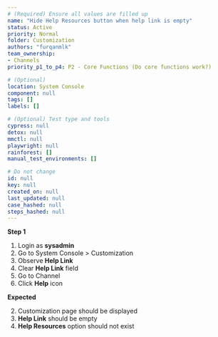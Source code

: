 ```yaml
---
# (Required) Ensure all values are filled up
name: "Hide Help Resources button when help link is empty"
status: Active
priority: Normal
folder: Customization
authors: "furqanmlk"
team_ownership: 
- Channels
priority_p1_to_p4: P2 - Core Functions (Do core functions work?)

# (Optional)
location: System Console
component: null
tags: []
labels: []

# (Optional) Test type and tools
cypress: null
detox: null
mmctl: null
playwright: null
rainforest: []
manual_test_environments: [] 

# Do not change
id: null
key: null
created_on: null
last_updated: null
case_hashed: null
steps_hashed: null
---
```


**Step 1**

1. Login as **sysadmin**
2. Go to System Console > Customization
3. Observe **Help Link**
4. Clear **Help Link** field
5. Go to Channel
6. Click **Help** icon

**Expected**

2. Customization page should be displayed
3. **Help Link** should be empty
4. **Help Resources** option should not exist
